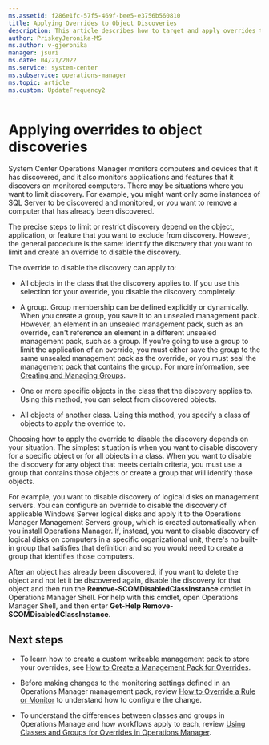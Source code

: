 ```yaml
---
ms.assetid: f286e1fc-57f5-469f-bee5-e3756b560810
title: Applying Overrides to Object Discoveries
description: This article describes how to target and apply overrides to object discovery rules.
author: PriskeyJeronika-MS
ms.author: v-gjeronika
manager: jsuri
ms.date: 04/21/2022
ms.service: system-center
ms.subservice: operations-manager
ms.topic: article
ms.custom: UpdateFrequency2
---
```


# Applying overrides to object discoveries



System Center Operations Manager monitors computers and devices that it has discovered, and it also monitors applications and features that it discovers on monitored computers. There may be situations where you want to limit discovery. For example, you might want only some instances of SQL Server to be discovered and monitored, or you want to remove a computer that has already been discovered.

The precise steps to limit or restrict discovery depend on the object, application, or feature that you want to exclude from discovery. However, the general procedure is the same: identify the discovery that you want to limit and create an override to disable the discovery.

The override to disable the discovery can apply to:

-   All objects in the class that the discovery applies to. If you use this selection for your override, you disable the discovery completely.

-   A group. Group membership can be defined explicitly or dynamically. When you create a group, you save it to an unsealed management pack. However, an element in an unsealed management pack, such as an override, can't reference an element in a different unsealed management pack, such as a group. If you're going to use a group to limit the application of an override, you must either save the group to the same unsealed management pack as the override, or you must seal the management pack that contains the group. For more information, see [Creating and Managing Groups](manage-create-manage-groups.md).

-   One or more specific objects in the class that the discovery applies to. Using this method, you can select from discovered objects.

-   All objects of another class. Using this method, you specify a class of objects to apply the override to.

Choosing how to apply the override to disable the discovery depends on your situation. The simplest situation is when you want to disable discovery for a specific object or for all objects in a class. When you want to disable the discovery for any object that meets certain criteria, you must use a group that contains those objects or create a group that will identify those objects.

For example, you want to disable discovery of logical disks on management servers. You can configure an override to disable the discovery of applicable Windows Server logical disks and apply it to the Operations Manager Management Servers group, which is created automatically when you install Operations Manager. If, instead, you want to disable discovery of logical disks on computers in a specific organizational unit, there's no built-in group that satisfies that definition and so you would need to create a group that identifies those computers.

After an object has already been discovered, if you want to delete the object and not let it be discovered again, disable the discovery for that object and then run the **Remove-SCOMDisabledClassInstance** cmdlet in Operations Manager Shell. For help with this cmdlet, open Operations Manager Shell, and then enter **Get-Help Remove-SCOMDisabledClassInstance**.

## Next steps

- To learn how to create a custom writeable management pack to store your overrides, see [How to Create a Management Pack for Overrides](~/scom/manage-mp-create-unsealed-mp.md).

- Before making changes to the monitoring settings defined in an Operations Manager management pack, review [How to Override a Rule or Monitor](~/scom/manage-mp-override-rule-monitor.md) to understand how to configure the change.

- To understand the differences between classes and groups in Operations Manage and how workflows apply to each, review [Using Classes and Groups for Overrides in Operations Manager](manage-mp-overview-override-targets.md).
